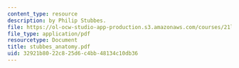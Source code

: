 ```yaml
---
content_type: resource
description: by Philip Stubbes.
file: https://ol-ocw-studio-app-production.s3.amazonaws.com/courses/21l-703-english-renaissance-drama-theatre-and-society-in-the-age-of-shakespeare-fall-2003/32921b8022c825d6c4bb48134c10db36_stubbes_anatomy.pdf
file_type: application/pdf
resourcetype: Document
title: stubbes_anatomy.pdf
uid: 32921b80-22c8-25d6-c4bb-48134c10db36
---
```

